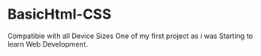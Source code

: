 # BasicHtml-CSS
Compatible with all Device Sizes One of my  first project as i was Starting to learn Web Development.
